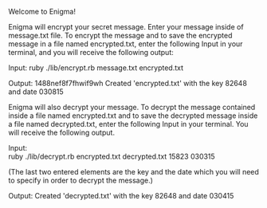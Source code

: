 Welcome to Enigma!

Enigma will encrypt your secret message.
Enter your message inside of message.txt file.
To encrypt the message and to save the encrypted message in a file named encrypted.txt, enter the following Input in your terminal, and you will receive the following output:

Input:
ruby ./lib/encrypt.rb message.txt encrypted.txt

Output:
1488nef8f7fhwif9wh
Created 'encrypted.txt' with the key 82648 and date 030815

Enigma will also decrypt your message.
To decrypt the message contained inside a file named encrypted.txt and to save the decrypted message inside a file named decrypted.txt, enter the following Input in your terminal.  You will receive the following output.

Input:  
ruby ./lib/decrypt.rb encrypted.txt decrypted.txt 15823 030315

(The last two entered elements are the key and the date which you will need to specify in order to decrypt the message.)

Output:
Created 'decrypted.txt' with the key 82648 and date 030415
